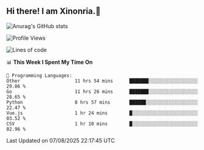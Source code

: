## Hi there! I am Xinonria.👋

![Anurag's GitHub stats](https://status-git-main-xinonrias-projects-f26540e3.vercel.app/api?username=xinonria&hide=stars,issues)

<!--START_SECTION:waka-->
![Profile Views](http://img.shields.io/badge/Profile%20Views-0-blue)

![Lines of code](https://img.shields.io/badge/From%20Hello%20World%20I%27ve%20Written-5.5%20million%20lines%20of%20code-blue)

📊 **This Week I Spent My Time On** 

```text
💬 Programming Languages: 
Other                    11 hrs 54 mins      ███████░░░░░░░░░░░░░░░░░░   29.86 % 
Go                       11 hrs 26 mins      ███████░░░░░░░░░░░░░░░░░░   28.65 % 
Python                   8 hrs 57 mins       ██████░░░░░░░░░░░░░░░░░░░   22.47 % 
Vue.js                   1 hr 24 mins        █░░░░░░░░░░░░░░░░░░░░░░░░   03.52 % 
CSV                      1 hr 10 mins        █░░░░░░░░░░░░░░░░░░░░░░░░   02.96 % 
```


 Last Updated on 07/08/2025 22:17:45 UTC
<!--END_SECTION:waka-->

<!--
**xinonria/xinonria** is a ✨ _special_ ✨ repository because its `README.md` (this file) appears on your GitHub profile.

Here are some ideas to get you started:

- 🔭 I’m currently working on ...
- 🌱 I’m currently learning ...
- 👯 I’m looking to collaborate on ...
- 🤔 I’m looking for help with ...
- 💬 Ask me about ...
- 📫 How to reach me: ...
- 😄 Pronouns: ...
- ⚡ Fun fact: ...
-->
